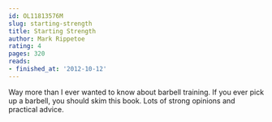 ```yaml
---
id: OL11813576M
slug: starting-strength
title: Starting Strength
author: Mark Rippetoe
rating: 4
pages: 320
reads:
- finished_at: '2012-10-12'
---
```

Way more than I ever wanted to know about barbell training. If you ever pick up a barbell, you should skim this book. Lots of strong opinions and practical advice.
